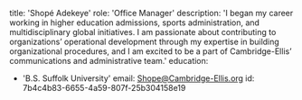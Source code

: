 title: 'Shopé Adekeye'
role: 'Office Manager'
description: 'I began my career working in higher education admissions, sports administration, and multidisciplinary global initiatives. I am passionate about contributing to organizations’ operational development through my expertise in building organizational procedures, and I am excited to be a part of Cambridge-Ellis’ communications and administrative team.'
education:
  - 'B.S. Suffolk University'
email: Shope@Cambridge-Ellis.org
id: 7b4c4b83-6655-4a59-807f-25b304158e19
